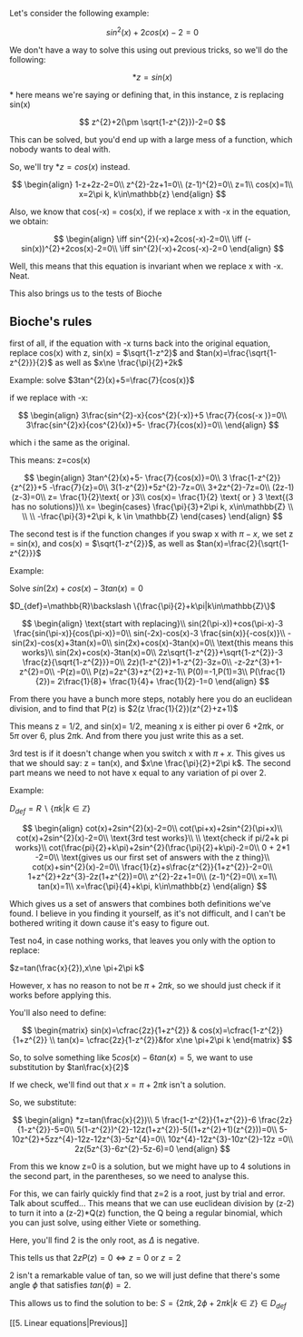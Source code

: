 
Let's consider the following example:

$$sin^{2}(x)+2cos(x)-2=0$$

We don't have a way to solve this using out previous tricks, so we'll do the following:

$$
*z=sin(x)
$$

\* here means we're saying or defining that, in this instance, z is replacing sin(x)

$$
z^{2}+2(\pm \sqrt{1-z^{2}})-2=0
$$

This can be solved, but you'd end up with a large mess of a function, which nobody wants to deal with.

So, we'll try $*z=cos(x)$ instead.

$$
\begin{align}
1-z+2z-2=0\\
z^{2}-2z+1=0\\
(z-1)^{2}=0\\
z=1\\
cos(x)=1\\
x=2\pi k, k\in\mathbb{z}
\end{align}
$$

Also, we know that cos(-x) = cos(x), if we replace x with -x in the equation, we obtain:

$$
\begin{align}
\iff sin^{2}(-x)+2cos(-x)-2=0\\
\iff (-sin(x))^{2}+2cos(x)-2=0\\
\iff sin^{2}(-x)+2cos(-x)-2=0
\end{align}
$$

Well, this means that this equation is invariant when we replace x with -x.
Neat.

This also brings us to the tests of Bioche

## Bioche's rules

first of all, if the equation with -x turns back into the original equation, replace cos(x) with z, sin(x) = $\sqrt{1-z^2}$ and $tan(x)=\frac{\sqrt{1-z^{2}}}{2}$ as well as $x\ne \frac{\pi}{2}+2k$

Example: solve $3tan^{2}(x)+5=\frac{7}{cos(x)}$

if we replace with -x:

$$ 
\begin{align}
3\frac{sin^{2}-x}{cos^{2}(-x)}+5 \frac{7}{cos(-x )}=0\\
3\frac{sin^{2}x}{cos^{2}(x)}+5- \frac{7}{cos(x)}=0\\
\end{align}
$$

which i the same as the original.

This means: z=cos(x)

$$
\begin{align}
3tan^{2}(x)+5- \frac{7}{cos(x)}=0\\
3 \frac{1-z^{2}}{z^{2}}+5 -\frac{7}{z}=0\\
3(1-z^{2})+5z^{2}-7z=0\\
3+2z^{2}-7z=0\\
(2z-1)(z-3)=0\\
z= \frac{1}{2}\text{ or }3\\
cos(x)= \frac{1}{2} \text{ or } 3 \text{(3 has no solutions)}\\
x= \begin{cases} \frac{\pi}{3}+2\pi k, x\in\mathbb{Z} \\
 \\ \\
-\frac{\pi}{3}+2\pi k, k \in \mathbb{Z}
\end{cases}
\end{align}
$$



The second test is if the function changes if you swap x with $\pi- x$, we set z = sin(x), and cos(x) = $\sqrt{1-z^{2}}$, as well as $tan(x)=\frac{2}{\sqrt{1-z^{2}}}$

Example:

Solve $sin(2x)+cos(x)-3tan(x)=0$

$D_{def}=\mathbb{R}\backslash \{\frac{\pi}{2}+k\pi|k\in\mathbb{Z}\}$

$$
\begin{align}
\text{start with replacing}\\
sin(2(\pi-x))+cos(\pi-x)-3 \frac{sin(\pi-x)}{cos(\pi-x)}=0\\
sin(-2x)-cos(x)-3 \frac{sin(x)}{-cos(x)}\\
-sin(2x)-cos(x)+3tan(x)=0\\
sin(2x)+cos(x)-3tan(x)=0\\
\text{this means this works}\\
sin(2x)+cos(x)-3tan(x)=0\\
2z\sqrt{1-z^{2}}+\sqrt{1-z^{2}}-3 \frac{z}{\sqrt{1-z^{2}}}=0\\
2z)(1-z^{2})+1-z^{2}-3z=0\\
-z-2z^{3}+1-z^{2}=0\\
-P(z)=0\\
P(z)=2z^{3}+z^{2}+z-1\\
P(0)=-1,P(1)=3\\
P(\frac{1}{2})= 2\frac{1}{8}+ \frac{1}{4}+ \frac{1}{2}-1=0
\end{align}
$$

From there you have a bunch more steps, notably here you do an euclidean division, and to find that P(z) is $2(z \frac{1}{2})(z^{2}+z+1)$

This means z = 1/2, and sin(x)= 1/2, meaning x is either pi over 6 +2$\pi$k, or 5$\pi$ over 6, plus 2$\pi$k. 
And from there you just write this as a set.

3rd test is if it doesn't change when you switch x with $\pi+x$.
This gives us that we should say: z = tan(x), and $x\ne \frac{\pi}{2}+2\pi k$. The second part means we need to not have x equal to any variation of pi over 2.


Example:

$D_{def}=R\backslash\{\pi k |k\in\mathbb{Z}\}$

$$
\begin{align}
cot(x)+2sin^{2}(x)-2=0\\
cot(\pi+x)+2sin^{2}(\pi+x)\\
cot(x)+2sin^{2}(x)-2=0\\
\text{3rd test works}\\
\\
\text{check if pi/2+k pi works}\\
cot(\frac{pi}{2}+k\pi)+2sin^{2}(\frac{\pi}{2}+k\pi)-2=0\\
0 + 2*1 -2=0\\
\text{gives us our first set of answers with the z thing}\\
cot(x)+sin^{2}(x)-2=0\\
\frac{1}{z}+s\frac{z^{2}}{1+z^{2}}-2=0\\
1+z^{2}+2z^{3}-2z(1+z^{2})=0\\
z^{2}-2z+1=0\\
(z-1)^{2}=0\\
x=1\\
tan(x)=1\\
x=\frac{\pi}{4}+k\pi, k\in\mathbb{z}
\end{align}
$$

Which gives us a set of answers that combines both definitions we've found. I believe in you finding it yourself, as it's not difficult, and I can't be bothered writing it down cause it's easy to figure out.

Test no4, in case nothing works, that leaves you only with the option to replace:

$z=tan(\frac{x}{2}),x\ne \pi+2\pi k$

However, x has no reason to not be $\pi+2\pi k$, so we should just check if it works before applying this.

You'll also need to define:

$$
\begin{matrix} sin(x)=\cfrac{2z}{1+z^{2}} & cos(x)=\cfrac{1-z^{2}}{1+z^{2}} \\ tan(x)= \cfrac{2z}{1-z^{2}}&for x\ne \pi+2\pi k \end{matrix}
$$

So, to solve something like $5cos(x)-6tan(x)=5$, we want to use substitution by $tan\frac{x}{2}$

If we check, we'll find out that $x=\pi+2\pi k$ isn't a solution.

So, we substitute:

$$
\begin{align}
*z=tan(\frac{x}{2})\\
5 \frac{1-z^{2}}{1+z^{2}}-6 \frac{2z}{1-z^{2}}-5=0\\
5(1-z^{2})^{2}-12z(1+z^{2})-5((1+z^{2}+1)(z^{2}))=0\\
5-10z^{2}+5zz^{4}-12z-12z^{3}-5z^{4}=0\\
10z^{4}-12z^{3}-10z^{2}-12z =0\\
2z(5z^{3}-6z^{2}-5z-6)=0
\end{align}
$$

From this we know z=0 is a solution, but we might have up to 4 solutions in the second part, in the parentheses, so we need to analyse this.

For this, we can fairly quickly find that z=2 is a root, just by trial and error. Talk about scuffed...
This means that we can use euclidean division by (z-2) to turn it into a (z-2)\*Q(z) function, the Q being a regular binomial, which you can just solve, using either Viete or something.

Here, you'll find 2 is the only root, as $\Delta$ is negative. 

This tells us that $2zP(z)=0\iff z = 0\text{ or }z = 2$

2 isn't a remarkable value of tan, so we will just define that there's some angle $\phi$ that satisfies $tan(\phi)=2$.

This allows us to find the solution to be: $S=\{2\pi k, 2\phi+2\pi k|k\in\mathbb{Z}\}\in D_{def}$

[[5. Linear equations|Previous]]

